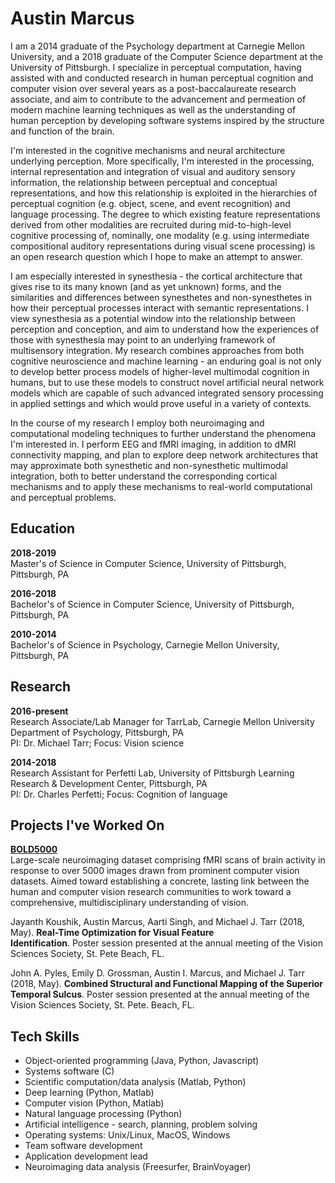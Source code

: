 # Austin Marcus

I am a 2014 graduate of the Psychology department at Carnegie Mellon University, and a 2018 graduate of the Computer Science department at the University of Pittsburgh. I specialize in perceptual computation, having assisted with and conducted research in human perceptual cognition and computer vision over several years as a post-baccalaureate research associate, and aim to contribute to the advancement and permeation of modern machine learning techniques as well as the understanding of human perception by developing software systems inspired by the structure and function of the brain.

I'm interested in the cognitive mechanisms and neural architecture underlying perception. More specifically, I'm interested in the processing, internal representation and integration of visual and auditory sensory information, the relationship between perceptual and conceptual representations, and how this relationship is exploited in the hierarchies of perceptual cognition (e.g. object, scene, and event recognition) and language processing. The degree to which existing feature representations derived from other modalities are recruited during mid-to-high-level cognitive processing of, nominally, one modality (e.g. using intermediate compositional auditory representations during visual scene processing) is an open research question which I hope to make an attempt to answer. 

I am especially interested in synesthesia - the cortical architecture that gives rise to its many known (and as yet unknown) forms, and the similarities and differences between synesthetes and non-synesthetes in how their perceptual processes interact with semantic representations. I view synesthesia as a potential window into the relationship between perception and conception, and aim to understand how the experiences of those with synesthesia may point to an underlying framework of multisensory integration. My research combines approaches from both cognitive neuroscience and machine learning - an enduring goal is not only to develop better process models of higher-level multimodal cognition in humans, but to use these models to construct novel artificial neural network models which are capable of such advanced integrated sensory processing in applied settings and which would prove useful in a variety of contexts.

In the course of my research I employ both neuroimaging and computational modeling techniques to further understand the phenomena I'm interested in. I perform EEG and fMRI imaging, in addition to dMRI connectivity mapping, and plan to explore deep network architectures that may approximate both synesthetic and non-synesthetic multimodal integration, both to better understand the corresponding cortical mechanisms and to apply these mechanisms to real-world computational and perceptual problems.

## Education

**2018-2019**  
Master's of Science in Computer Science, University of Pittsburgh, Pittsburgh, PA

**2016-2018**  
Bachelor's of Science in Computer Science, University of Pittsburgh, Pittsburgh, PA

**2010-2014**  
Bachelor's of Science in Psychology, Carnegie Mellon University, Pittsburgh, PA

## Research

**2016-present**  
Research Associate/Lab Manager for TarrLab, Carnegie Mellon University Department of Psychology, Pittsburgh, PA  
PI: Dr. Michael Tarr; Focus: Vision science

**2014-2018**  
Research Assistant for Perfetti Lab, University of Pittsburgh Learning Research & Development Center, Pittsburgh, PA   
PI: Dr. Charles Perfetti; Focus: Cognition of language

## Projects I've Worked On

**[BOLD5000](https://bold5000.github.io)**  
Large-scale neuroimaging dataset comprising fMRI scans of brain activity in response to over 5000 images drawn from prominent computer vision datasets. Aimed toward establishing a concrete, lasting link between the human and computer vision research communities to work toward a comprehensive, multidisciplinary understanding of vision.

Jayanth Koushik, Austin Marcus, Aarti Singh, and Michael J. Tarr (2018, May). **Real-Time Optimization for Visual Feature     
  Identification**. Poster session presented at the annual 	meeting of the Vision Sciences Society, St. Pete Beach, FL.

John A. Pyles, Emily D. Grossman, Austin I.  Marcus, and Michael J. Tarr (2018, May). **Combined Structural and Functional Mapping of the Superior Temporal Sulcus**. Poster session presented at the annual meeting of the Vision Sciences Society, St. Pete. Beach, FL.

## Tech Skills
- Object-oriented programming (Java, Python, Javascript)
- Systems software (C)
- Scientific computation/data analysis (Matlab, Python)
- Deep learning (Python, Matlab)
- Computer vision (Python, Matlab)
- Natural language processing (Python)
- Artificial intelligence - search, planning, problem solving
- Operating systems: Unix/Linux, MacOS, Windows
- Team software development
- Application development lead
- Neuroimaging data analysis (Freesurfer, BrainVoyager)

